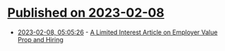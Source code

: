 # [Published on 2023-02-08](index.md)

* [2023-02-08, 05:05:26](https://news.ycombinator.com/item?id=34704353) - [A Limited Interest Article on Employer Value Prop and Hiring](https://www.residentcontrarian.com/p/a-limited-interest-article-on-employer)

